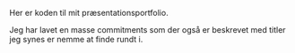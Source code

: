 Her er koden til mit præsentationsportfolio.

Jeg har lavet en masse commitments som der også er beskrevet med titler jeg synes er nemme at finde rundt i.
